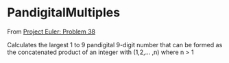 # PandigitalMultiples

From [Project Euler: Problem 38](https://projecteuler.net/problem=38)

Calculates the largest 1 to 9 pandigital 9-digit number that can be formed as the concatenated product of an integer with (1,2,... ,n) where n > 1